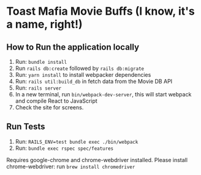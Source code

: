 # Toast Mafia Movie Buffs (I know, it's a name, right!)

## How to Run the application locally

1. Run: `bundle install`
2. Run `rails db:create` followed by `rails db:migrate`
3. Run: `yarn install` to install webpacker dependencies
4. Run: `rails util:build_db` in fetch data from the Movie DB API
5. Run: `rails server`
6. In a new terminal, run `bin/webpack-dev-server`, this will start webpack and compile React to JavaScript
7. Check the site for screens.

## Run Tests
1. Run: `RAILS_ENV=test bundle exec ./bin/webpack`
2. Run: `bundle exec rspec spec/features`

Requires google-chrome and chrome-webdriver installed.
Please install chrome-webdriver: run `brew install chromedriver`

